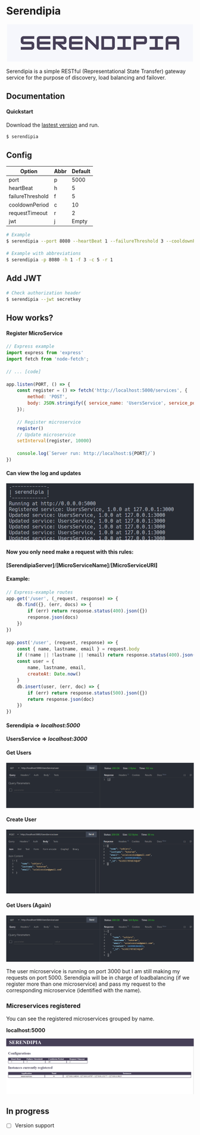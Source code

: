 # Serendipia
<p align="center">
  <img src="./resources/serendipia.png" alt="Serendipia" />
</p>

Serendipia is a simple RESTful (Representational State Transfer) gateway service for the purpose of discovery, load balancing and failover.

## Documentation

#### Quickstart
Download the [lastest version](https://github.com/ushieru/serendipia/releases/tag/stable) and run.
```bash
$ serendipia
```
## Config
| Option           | Abbr | Default |
| ---------------- | ---- | ------- |
| port             | p    | 5000    |
| heartBeat        | h    | 5       |
| failureThreshold | f    | 5       |
| cooldownPeriod   | c    | 10      |
| requestTimeout   | r    | 2       |
| jwt              | j    | Empty   |

```bash
# Example
$ serendipia --port 8080 --heartBeat 1 --failureThreshold 3 --cooldownPeriod 5 --requestTimeout 1

# Example with abbreviations
$ serendipia -p 8080 -h 1 -f 3 -c 5 -r 1
```
## Add JWT
```bash
# Check authorization header
$ serendipia --jwt secretkey
```
## How works?
#### Register MicroService
```js
// Express example
import express from 'express'
import fetch from 'node-fetch';

// ... [code]

app.listen(PORT, () => {
    const register = () => fetch('http://localhost:5000/services', {
        method: 'POST', 
        body: JSON.stringify({ service_name: 'UsersService', service_port: PORT.toString() })
    });

    // Register microservice 
    register()
    // Update microservice 
    setInterval(register, 10000)

    console.log(`Server run: http://localhost:${PORT}/`)
})
```

#### Can view the log and updates 
![captura-0](resources/captura-0.png)

#### Now you only need make a request with this rules:

**[SerendipiaServer]**/**[MicroServiceName]**/**[MicroServiceURI]**

#### Example:
```js
// Express-example routes
app.get('/user', (_request, response) => {
    db.find({}, (err, docs) => {
        if (err) return response.status(400).json({})
        response.json(docs)
    })
})

app.post('/user', (request, response) => {
    const { name, lastname, email } = request.body
    if (!name || !lastname || !email) return response.status(400).json({})
    const user = {
        name, lastname, email,
        createAt: Date.now()
    }
    db.insert(user, (err, doc) => {
        if (err) return response.status(500).json({})
        return response.json(doc)
    })
})
```

#### Serendipia => *localhost:5000*
#### UsersService => *localhost:3000*
#### Get Users
![thunder-client-0](resources/thunder-client-0.png)
#### Create User
![thunder-client-1](resources/thunder-client-1.png)
#### Get Users (Again)
![thunder-client-2](resources/thunder-client-2.png)

The user microservice is running on port 3000 but I am still making my requests on port 5000. Serendipia will be in charge of loadbalancing (if we register more than one microservice) and pass my request to the corresponding microservice (identified with the name).

### Micreservices registered

You can see the registered microservices grouped by name.

**localhost:5000**

![index](resources/index.png)

## In progress
- [ ] Version support
